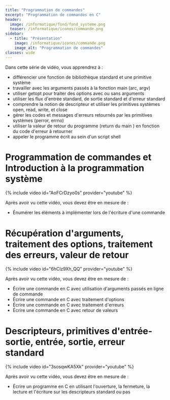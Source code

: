 ```yaml
--- 
title: "Programmation de commandes"
excerpt: "Programmation de commandes en C"
header:
  image: /informatique/fond/fond_systeme.png
  teaser: /informatique/icones/commande.png
sidebar:
  - title: "Présentation"
    image: /informatique/icones/commande.png
    image_alt: "Programmation de commandes"
classes: wide
---
```


Dans cette série de vidéo, vous apprendrez à :
- différencier une fonction de bibliothèque standard et une primitive système
- travailler avec les arguments passés à la fonction main (arc, argv)
- utiliser getopt pour traiter des options avec ou sans arguments
- utiliser les flux d'entrée standard, de sortie standard et d'erreur standard
- comprendre la notion de descripteur et utiliser les primitives systèmes open, read, write, et close
- gérer les codes et messages d'erreurs retournés par les primitives systèmes (perror, errno)
- utiliser la valeur de retour du programme (return du main ) en fonction du code d'erreur à retourner
- appeler le programme écrit au sein d'un script shell

# Programmation de commandes et Introduction à la programmation système
{% include video id="AoFCrDzyo0s" provider="youtube" %}

Après avoir vu cette vidéo, vous devez être  en mesure de :

- Énumérer les éléments à implémenter lors de l'écriture d'une commande 

# Récupération d'arguments, traitement des options, traitement des erreurs, valeur de retour
{% include video id="6hClz9Xh_QQ" provider="youtube" %}

Après avoir vu cette vidéo, vous devez être  en mesure de :

- Écrire une commande en C avec utilisation d'arguments passés en ligne de commande 
- Écrire une commande en C avec traitement d'options
- Écrire une commande en C avec traitement d'erreurs
- Écrire une commande en C avec retour de valeurs

# Descripteurs, primitives d'entrée-sortie, entrée, sortie, erreur standard
{% include video id="3sosqwKA5Xk" provider="youtube" %}

Après avoir vu cette vidéo, vous devez être  en mesure de :

- Écrire un programme en C en utilisant l'ouverture, la fermeture, la lecture et l'écriture sur les descripteurs standard ou pas
